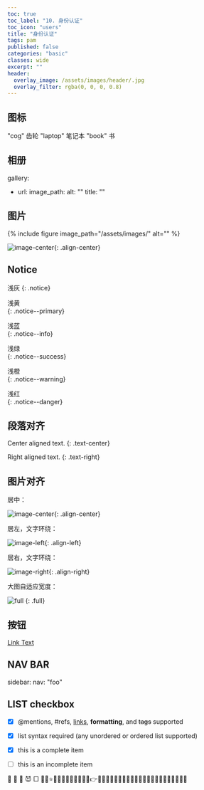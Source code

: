 ```yaml
---
toc: true
toc_label: "10. 身份认证"
toc_icon: "users"
title: "身份认证"
tags: pam
published: false
categories: "basic"
classes: wide
excerpt: ""
header:
  overlay_image: /assets/images/header/.jpg
  overlay_filter: rgba(0, 0, 0, 0.8)
---
```




## 图标

"cog"		齿轮
"laptop"	笔记本
"book"		书


## 相册

gallery:
  - url:
    image_path:
    alt: ""
    title: ""


## 图片

{% include figure image_path="/assets/images/" alt="" %}

![image-center](/assets/images/){: .align-center}




## Notice


浅灰
{: .notice}

浅黄    				
{: .notice--primary}

浅蓝          	
{: .notice--info}

浅绿            		
{: .notice--success}  

浅橙        	
{: .notice--warning}

浅红            	
{: .notice--danger}         		



## 段落对齐

Center aligned text.
{: .text-center}


Right aligned text.
{: .text-right}


## 图片对齐

居中：

![image-center](/assets/images/300.jpg){: .align-center}


居左，文字环绕：

![image-left](/assets/images/200.jpg){: .align-left}


居右，文字环绕：

![image-right](/assets/images/100.jpg){: .align-right}


大图自适应宽度：

![full](/assets/images/filename.jpg)
{: .full}



## 按钮

<a href="#" class="btn btn--primary">Link Text</a>



## NAV BAR

sidebar:
  nav: "foo"


## LIST checkbox

- [x] @mentions, #refs, [links](), **formatting**, and <del>tags</del> supported
- [x] list syntax required (any unordered or ordered list supported)
- [x] this is a complete item
- [ ] this is an incomplete item


🚩
📕
🍎
😈
□
🎸🎸⭐🌟🌠🔯🌈🌅🌄🉐😎😈👉👀💚💦💨💧💪💩💫💬😀😁😊😍😇😏🍎🍺🍻🍬🍨🍦🍧
